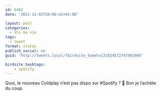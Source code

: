 ```yaml
---
id: 6462
date: '2011-11-02T20:06:41+01:00'

layout: post
categories:
  - Vis ma vie
tags:
  - tweet
format: status
publish_social: no
guid: 'http://tweets.local/?birdsite_tweet=131824572747091968'

birdsite_hashtags:
    - spotify
---
```


Quoi, le nouveau Coldplay n’est pas dispo sur #Spotify ? 🙁 Bon je l’achète du coup.